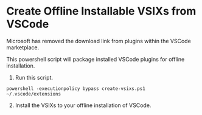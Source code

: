 # Create Offline Installable VSIXs from VSCode

Microsoft has removed the download link from plugins within the VSCode marketplace.

This powershell script will package installed VSCode plugins for offline installation.

1. Run this script.

```
powershell -executionpolicy bypass create-vsixs.ps1 ~/.vscode/extensions
```

2. Install the VSIXs to your offline installation of VSCode.
